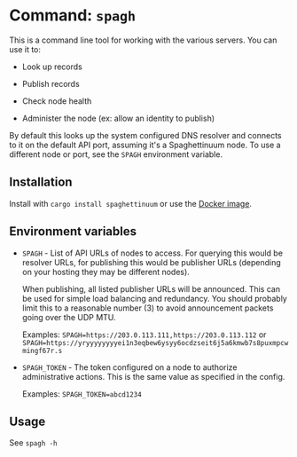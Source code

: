 # Command: `spagh`

This is a command line tool for working with the various servers. You can use it to:

- Look up records

- Publish records

- Check node health

- Administer the node (ex: allow an identity to publish)

By default this looks up the system configured DNS resolver and connects to it on the default API port, assuming it's a Spaghettinuum node. To use a different node or port, see the `SPAGH` environment variable.

## Installation

Install with `cargo install spaghettinuum` or use the [Docker image](https://github.com/andrewbaxter/spaghettinuum/pkgs/container/spaghettinuum).

## Environment variables

- `SPAGH` - List of API URLs of nodes to access. For querying this would be resolver URLs, for publishing this would be publisher URLs (depending on your hosting they may be different nodes).

  When publishing, all listed publisher URLs will be announced. This can be used for simple load balancing and redundancy. You should probably limit this to a reasonable number (3) to avoid announcement packets going over the UDP MTU.

  Examples: `SPAGH=https://203.0.113.111,https://203.0.113.112` or `SPAGH=https://yryyyyyyyyei1n3eqbew6ysyy6ocdzseit6j5a6kmwb7s8puxmpcwmingf67r.s`

- `SPAGH_TOKEN` - The token configured on a node to authorize administrative actions. This is the same value as specified in the config.

  Examples: `SPAGH_TOKEN=abcd1234`

## Usage

See `spagh -h`
